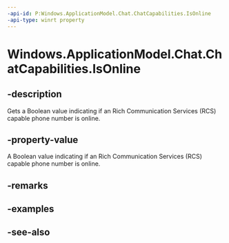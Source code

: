 ```yaml
---
-api-id: P:Windows.ApplicationModel.Chat.ChatCapabilities.IsOnline
-api-type: winrt property
---
```


<!-- Property syntax
public bool IsOnline { get; }
-->

# Windows.ApplicationModel.Chat.ChatCapabilities.IsOnline

## -description
Gets a Boolean value indicating if an Rich Communication Services (RCS) capable phone number is online.

## -property-value
A Boolean value indicating if an Rich Communication Services (RCS) capable phone number is online.

## -remarks

## -examples

## -see-also
